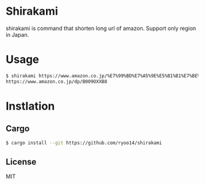 # Shirakami

shirakami is command that shorten long url of amazon.
Support only region in Japan.

# Usage

```sh
$ shirakami https://www.amazon.co.jp/%E7%99%BD%E7%A5%9E%E5%B1%B1%E7%BE%8E%E6%B0%B4%E9%A4%A8-%E7%99%BD%E7%A5%9E%E5%B1%B1%E5%9C%B0%E3%81%AE%E6%B0%B4-%E9%BB%92%E3%83%A9%E3%83%99%E3%83%AB-500ml%C3%9724%E6%9C%AC/dp/B009OXXB82...
https://www.amazon.co.jp/dp/B009OXXB8
```

# Instlation

## Cargo

```sh
$ cargo install --git https://github.com/ryoo14/shirakami
```

## License

MIT
